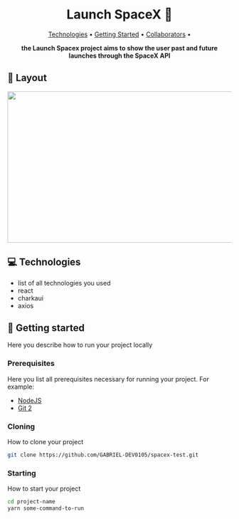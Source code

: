 <h1 align="center" style="font-weight: bold;">Launch SpaceX 🚀</h1>

<p align="center">
 <a href="#tech">Technologies</a> • 
 <a href="#started">Getting Started</a> • 
  <a href="#colab">Collaborators</a> •


<p align="center">
    <b>the Launch Spacex project aims to show the user past and future launches through the SpaceX API</b>
</p>

<h2 id="layout">🎨 Layout</h2>

<p align="center">
    <img width='640' height="340"  src="src/image/LaunchSpaceX-gif.gif"/>
</p>

<h2 id="technologies">💻 Technologies</h2>

- list of all technologies you used
- react
- charkaui
- axios

<h2 id="started">🚀 Getting started</h2>

Here you describe how to run your project locally

<h3>Prerequisites</h3>

Here you list all prerequisites necessary for running your project. For example:

- [NodeJS](https://github.com/)
- [Git 2](https://github.com)

<h3>Cloning</h3>

How to clone your project

```bash
git clone https://github.com/GABRIEL-DEV0105/spacex-test.git
```

<h3>Starting</h3>

How to start your project

```bash
cd project-name
yarn some-command-to-run
```

